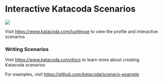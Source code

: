 # Interactive Katacoda Scenarios

[![](http://shields.katacoda.com/katacoda/luofeiyue/count.svg)](https://www.katacoda.com/luofeiyue "Get your profile on Katacoda.com")

Visit https://www.katacoda.com/luofeiyue to view the profile and interactive scenarios

### Writing Scenarios
Visit https://www.katacoda.com/docs to learn more about creating Katacoda scenarios

For examples, visit https://github.com/katacoda/scenario-example
